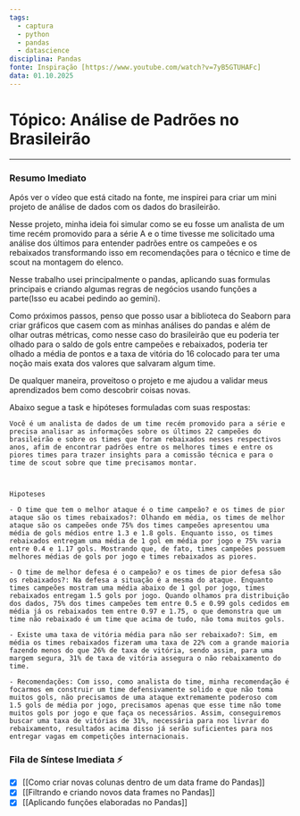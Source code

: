 ```yaml
---
tags:
  - captura
  - python
  - pandas
  - datascience
disciplina: Pandas
fonte: Inspiração [https://www.youtube.com/watch?v=7yB5GTUHAFc]
data: 01.10.2025
---
```


# Tópico: Análise de Padrões no Brasileirão

---
### Resumo Imediato
Após ver o vídeo que está citado na fonte, me inspirei para criar um mini projeto de análise de dados com os dados do brasileirão.

Nesse projeto, minha ideia foi simular como se eu fosse um analista de um time recém promovido para a série A e o time tivesse me solicitado uma análise dos últimos para entender padrões entre os campeões e os rebaixados transformando isso em recomendações para o técnico e time de scout na montagem do elenco.

Nesse trabalho usei principalmente o pandas, aplicando suas formulas principais e criando algumas regras de negócios usando funções a parte(Isso eu acabei pedindo ao gemini).

Como próximos passos, penso que posso usar a biblioteca do Seaborn para criar gráficos que casem com as minhas análises do pandas e além de olhar outras métricas, como nesse caso do brasileirão que eu poderia ter olhado para o saldo de gols entre campeões e rebaixados, poderia ter olhado a média de pontos e a taxa de vitória do 16 colocado para ter uma noção mais exata dos valores que salvaram algum time.

De qualquer maneira, proveitoso o projeto e me ajudou a validar meus aprendizados bem como descobrir coisas novas.


Abaixo segue a task e hipóteses formuladas com suas respostas:
```
Você é um analista de dados de um time recém promovido para a série e precisa analisar as informações sobre os últimos 22 campeões do brasileirão e sobre os times que foram rebaixados nesses respectivos anos, afim de encontrar padrões entre os melhores times e entre os piores times para trazer insights para a comissão técnica e para o time de scout sobre que time precisamos montar.

  

Hipoteses

- O time que tem o melhor ataque é o time campeão? e os times de pior ataque são os times rebaixados?: Olhando em média, os times de melhor ataque são os campeões onde 75% dos times campeões apresentou uma média de gols médios entre 1.3 e 1.8 gols. Enquanto isso, os times rebaixados entregam uma média de 1 gol em média por jogo e 75% varia entre 0.4 e 1.17 gols. Mostrando que, de fato, times campeões possuem melhores médias de gols por jogo e times rebaixados as piores.

- O time de melhor defesa é o campeão? e os times de pior defesa são os rebaixados?: Na defesa a situação é a mesma do ataque. Enquanto times campeões mostram uma média abaixo de 1 gol por jogo, times rebaixados entregam 1.5 gols por jogo. Quando olhamos pra distribuição dos dados, 75% dos times campeões tem entre 0.5 e 0.99 gols cedidos em média já os rebaixados tem entre 0.97 e 1.75, o que demonstra que um time não rebaixado é um time que acima de tudo, não toma muitos gols.

- Existe uma taxa de vitória média para não ser rebaixado?: Sim, em média os times rebaixados fizeram uma taxa de 22% com a grande maioria fazendo menos do que 26% de taxa de vitória, sendo assim, para uma margem segura, 31% de taxa de vitória assegura o não rebaixamento do time.

- Recomendações: Com isso, como analista do time, minha recomendação é focarmos em construir um time defensivamente solido e que não toma muitos gols, não precisamos de uma ataque extremamente poderoso com 1.5 gols de média por jogo, precisamos apenas que esse time não tome muitos gols por jogo e que faça os necessários. Assim, conseguiremos buscar uma taxa de vitórias de 31%, necessária para nos livrar do rebaixamento, resultados acima disso já serão suficientes para nos entregar vagas em competições internacionais.

```
### Fila de Síntese Imediata ⚡
- [x] [[Como criar novas colunas dentro de um data frame do Pandas]]
- [x] [[Filtrando e criando novos data frames no Pandas]]
- [x] [[Aplicando funções elaboradas no Pandas]]